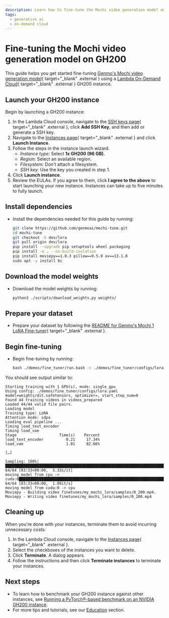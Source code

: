 ```yaml
---
description: Learn how to fine-tune the Mochi video generation model on GH200.
tags:
  - generative ai
  - on-demand cloud
---
```


# Fine-tuning the Mochi video generation model on GH200

This guide helps you get started fine-tuning
[Genmo's Mochi video generation model](https://www.genmo.ai/){ target="_blank" .external }
using a
[Lambda On-Demand Cloud](https://lambdalabs.com/service/gpu-cloud){ target="_blank" .external }
GH200 instance.

## Launch your GH200 instance

Begin by launching a GH200 instance:

1. In the Lambda Cloud console, navigate to the
    [SSH keys page](https://cloud.lambdalabs.com/ssh-keys){ target="_blank" .external },
    click **Add SSH Key**, and then add or generate a SSH key.
1. Navigate to the
    [Instances page](https://cloud.lambdalabs.com/instances){ target="_blank" .external }
    and click **Launch Instance**.
1. Follow the steps in the instance launch wizard.
    -  _Instance type:_ Select **1x GH200 (96 GB).**
    -  _Region:_ Select an available region.
    -  _Filesystem:_ Don't attach a filesystem.
    -  _SSH key:_ Use the key you created in step 1.
1. Click **Launch instance**.
1. Review the EULAs. If you agree to them, click **I agree to the above** to
    start launching your new instance. Instances can take up to five minutes to
    fully launch.

## Install dependencies

- Install the dependencies needed for this guide by running:

    ```bash
    git clone https://github.com/genmoai/mochi-tune.git
    cd mochi-tune
    git checkout -b dev/lora
    git pull origin dev/lora
    pip install --upgrade pip setuptools wheel packaging
    pip install -e . --no-build-isolation
    pip install moviepy==1.0.3 pillow==9.5.0 av==13.1.0
    sudo apt -y install bc
    ```

## Download the model weights

- Download the model weights by running:

    ```bash
    python3 ./scripts/download_weights.py weights/
    ```

## Prepare your dataset

- Prepare your dataset by following the
[README for Genmo's Mochi 1 LoRA Fine-tuner](https://github.com/genmoai/mochi-tune/blob/dev/lora/demos/fine_tuner/README.md){ target="_blank" .external }.

## Begin fine-tuning

- Begin fine-tuning by running:

    ```bash
    bash ./demos/fine_tuner/run.bash -c ./demos/fine_tuner/configs/lora.yaml -n 1
    ```

You should see output similar to:

```text { .no-copy }
Starting training with 1 GPU(s), mode: single_gpu
Using config: ./demos/fine_tuner/configs/lora.yaml
model=weights/dit.safetensors, optimizer=, start_step_num=0
Found 44 training videos in videos_prepared
Loaded 44/44 valid file pairs.
Loading model
Training type: LoRA
Attention mode: sdpa
Loading eval pipeline ...
Timing load_text_encoder
Timing load_vae
Stage                   Time(s)    Percent
load_text_encoder          0.21     17.34%
load_vae                   1.01     82.66%

[…]

Sampling: 100%|████████████████████████████████████████████████████████████████████████████████████████████████████████████████████████████████████████████████████████████████████████████████████████████████████████████████| 64/64 [03:33<00:00,  3.33s/it]
moving model from cpu -> cuda:0████████████████████████████████████████████████████████████████████████████████████████████████████████████████████████████████████████████████████████████████████████████████████████████████| 64/64 [03:33<00:00,  1.09it/s]
moving model from cuda:0 -> cpu
Moviepy - Building video finetunes/my_mochi_lora/samples/0_200.mp4.
Moviepy - Writing video finetunes/my_mochi_lora/samples/0_200.mp4
```

## Cleaning up

When you're done with your instances, terminate them to avoid incurring
unnecessary costs:

1. In the Lambda Cloud console, navigate to the
    [Instances page](https://cloud.lambdalabs.com/instances){ target="_blank" .external }.
1. Select the checkboxes of the instances you want to delete.
1. Click **Terminate**. A dialog appears.
1. Follow the instructions and then click **Terminate instances** to
    terminate your instances.

## Next steps

-  To learn how to benchmark your GH200 instance against other instances, see
    [Running a PyTorch®-based benchmark on an NVIDIA GH200 instance](running-benchmark-gh200.md).
-  For more tips and tutorials, see our [Education](../../education/index.md)
    section.
